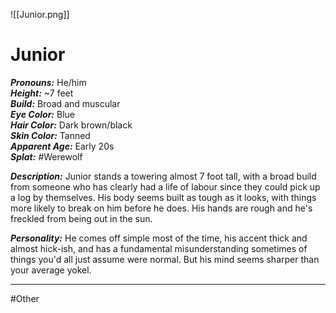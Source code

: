 ![[Junior.png]]
# Junior

***Pronouns:*** He/him  
***Height:*** ~7 feet  
***Build:*** Broad and muscular  
***Eye Color:*** Blue  
***Hair Color:*** Dark brown/black  
***Skin Color:*** Tanned  
***Apparent Age:*** Early 20s  
***Splat:*** #Werewolf 

***Description:***  Junior stands a towering almost 7 foot tall, with a broad build from someone who has clearly had a life of labour since they could pick up a log by themselves. His body seems built as tough as it looks, with things more likely to break on him before he does. His hands are rough and he's freckled from being out in the sun. 

***Personality:*** He comes off simple most of the time, his accent thick and almost hick-ish, and has a fundamental misunderstanding sometimes of things you'd all just assume were normal. But his mind seems sharper than your average yokel.

---
#Other

